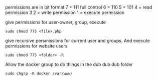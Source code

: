 

permissions are in bit format 
7 = 111 full control
6 = 110
5 = 101
4 =     read permission
3
2 =     write permission
1 =     execute permission


give permissions for user-owner, group, execute 
``` 
sudo chmod 775 <file>.php
```

give recursive persmissions for current user and groups. And execute permissions for website users
```
sudo chmod 775 <folder> -R
```


Allow the docker group to do things in the dub dub dub folder
```
sudo chgrp -R docker /var/www/
```
